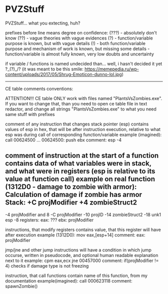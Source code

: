 # PVZStuff
PVZStuff... what you extecting, huh?


prefixes before line means degree on confidence:
(???) - absolutely don't know
(??)  - vague theories with vague evidences
(?)   - function/variable purpose is known, but with vague details
(!)	  - both function/variable purpose and mechanism of work is known, but missing some details
	  - function/variable is almost fully known, very low doubts and uncertainty
	  
if variable / functions is named undecided than... well, i hasn't decided it yet ?\_(?)_/? (it was meant to be this smile: https://memepedia.ru/wp-content/uploads/2017/05/Shrug-Emoticon-dunno-lol.jpg)





--------------------------------------------------------------------------------------------------
CE table comments conventions:

ATTENTION!!! CE table ONLY work with files named "PlantsVsZombies.exe". If you want to change that, than you need to open ce table file in text redactor, and change all strings "PlantsVsZombies.exe" to what you need
same stuff with prefixes

comment of any instruction that changes stack pointer (esp) contains values of esp in hex, that will be after instruction execution, relative to what esp was during call of corresponding function/variable
example (imagined):
call 00624500
...
00624500:
push ebx			comment:	esp -4

comment of instruction at the start of a function contains data of what variables were in stack, and what were in registers (esp is relative to its value at function call)
example on real function (1312D0 - damage to zombie with armor):
Calculation of damage if zombie has armor
Stack:
+C   projModifier
+4    zombieStruct2
---------------------
-4     projModifier and 8
-C    projModifier
-10   projID
-14   zombieStruct2
-18   unk1
esp -8
registers:
eax: ???
ebx: projModifier

instructions, that modify registers contains value, that this register will have after execution
example (1312D0):
mov eax,[esp+14]		comment:	eax: projModifier

jmp/jne and other jump instructions will have a condition in which jump occurse, written in pseudocode, and optional human readable explanation next to it
example:
cpm eax,ecx
jne 00457000				comment:	if(projModifier != 4)	checks if damage type is not freezing

instruction, that call functions contain name of this function, from my documentation
example(imagined):
call 000623118			comment:	spawnZombie()
